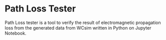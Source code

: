 # Path Loss Tester
Path Loss tester is a tool to verify the result of electromagnetic propagation loss from the generated data from WCsim written in Python on Jupyter Notebook.

